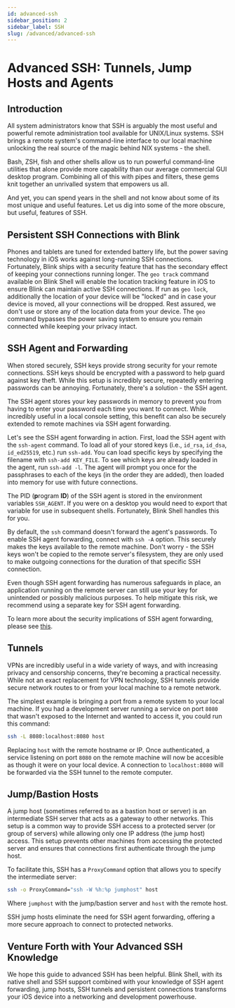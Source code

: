 ```yaml
---
id: advanced-ssh
sidebar_position: 2
sidebar_label: SSH
slug: /advanced/advanced-ssh
---
```


# Advanced SSH: Tunnels, Jump Hosts and Agents

## Introduction

All system administrators know that SSH is arguably the most useful and powerful remote administration tool available for UNIX/Linux systems. SSH brings a remote system's command-line interface to our local machine unlocking the real source of the magic behind NIX systems - the shell.

Bash, ZSH, fish and other shells allow us to run powerful command-line utilities that alone provide more capability than our average commercial GUI desktop program. Combining all of this with pipes and filters, these gems knit together an unrivalled system that empowers us all.

And yet, you can spend years in the shell and not know about some of its most unique and useful features. Let us dig into some of the more obscure, but useful, features of SSH.

## Persistent SSH Connections with Blink

Phones and tablets are tuned for extended battery life, but the power saving technology in iOS works against long-running SSH connections. Fortunately, Blink ships with a security feature that has the secondary effect of keeping your connections running longer. The `geo track` command available on Blink Shell will enable the location tracking feature in iOS to ensure Blink can maintain active SSH connections. If run as `geo lock`, additionally the location of your device will be "locked" and in case your device is moved, all your connections will be dropped. Rest assured, we don't use or store any of the location data from your device. The `geo` command bypasses the power saving system to ensure you remain connected while keeping your privacy intact.

## SSH Agent and Forwarding

When stored securely, SSH keys provide strong security for your remote connections. SSH keys should be encrypted with a password to help guard against key theft. While this setup is incredibly secure, repeatedly entering passwords can be annoying. Fortunately, there's a solution - the SSH agent.

The SSH agent stores your key passwords in memory to prevent you from having to enter your password each time you want to connect. While incredibly useful in a local console setting, this benefit can also be securely extended to remote machines via SSH agent forwarding.

Let's see the SSH agent forwarding in action. First, load the SSH agent with the `ssh-agent` command. To load all of your stored keys (i.e., `id_rsa`, `id_dsa`, `id_ed25519`, etc.) run `ssh-add`. You can load specific keys by specifying the filename with `ssh-add KEY_FILE`. To see which keys are already loaded in the agent, run `ssh-add -l`. The agent will prompt you once for the passphrases to each of the keys (in the order they are added), then loaded into memory for use with future connections.

The PID (**p**rogram **ID**) of the SSH agent is stored in the environment variables `SSH_AGENT`. If you were on a desktop you would need to export that variable for use in subsequent shells. Fortunately, Blink Shell handles this for you.

By default, the `ssh` command doesn't forward the agent's passwords. To enable SSH agent forwarding, connect with `ssh -A` option. This securely makes the keys available to the remote machine. Don't worry - the SSH keys won't be copied to the remote server's filesystem, they are only used to make outgoing connections for the duration of that specific SSH connection. 

Even though SSH agent forwarding has numerous safeguards in place, an application running on the remote server can still use your key for unintended or possibly malicious purposes. To help mitigate this risk, we recommend using a separate key for SSH agent forwarding.

To learn more about the security implications of SSH agent forwarding, please see [this](https://heipei.io/2015/02/26/SSH-Agent-Forwarding-considered-harmful/).

## Tunnels

VPNs are incredibly useful in a wide variety of ways, and with increasing privacy and censorship concerns, they're becoming a practical necessity. While not an exact replacement for VPN technology, SSH tunnels provide secure network routes to or from your local machine to a remote network.

The simplest example is bringing a port from a remote system to your local machine. If you had a development server running a service on port `8080` that wasn't exposed to the Internet and wanted to access it, you could run this command:

```bash
ssh -L 8080:localhost:8080 host
```

Replacing `host` with the remote hostname or IP. Once authenticated, a service listening on port `8080` on the remote machine will now be accesible as though it were on your local device. A connection to `localhost:8080` will be forwarded via the SSH tunnel to the remote computer.

## Jump/Bastion Hosts

A jump host (sometimes referred to as a bastion host or server) is an intermediate SSH server that acts as a gateway to other networks. This setup is a common way to provide SSH access to a protected server (or group of servers) while allowing only one IP address (the jump host) access. This setup prevents other machines from accessing the protected server and ensures that connections first authenticate through the jump host.

To facilitate this, SSH has a `ProxyCommand` option that allows you to specify the intermediate server:

```bash
ssh -o ProxyCommand="ssh -W %h:%p jumphost" host
```

Where `jumphost` with the jump/bastion server and `host` with the remote host.

SSH jump hosts eliminate the need for SSH agent forwarding, offering a more secure approach to connect to protected networks.

## Venture Forth with Your Advanced SSH Knowledge

We hope this guide to advanced SSH has been helpful. Blink Shell, with its native shell and SSH support combined with your knowledge of SSH agent forwarding, jump hosts, SSH tunnels and persistent connections transforms your iOS device into a networking and development powerhouse.

<div id="fyfk-widget"></div>
